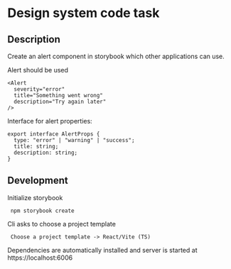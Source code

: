# Design system code task

## Description

Create an alert component in storybook which other applications can use.

Alert should be used

```
<Alert
  severity="error"
  title="Something went wrong"
  description="Try again later"
/>
```

Interface for alert properties:

```
export interface AlertProps {
  type: "error" | "warning" | "success";
  title: string;
  description: string;
}
```

## Development

Initialize storybook

` npm storybook create`

Cli asks to choose a project template

` Choose a project template -> React/Vite (TS)`

Dependencies are automatically installed and server is started at https://localhost:6006
